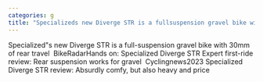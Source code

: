 ```yaml
---
categories: g
title: "Specializeds new Diverge STR is a fullsuspension gravel bike with 30mm of rear travel  BikeRadar"
---
```

Specialized"s new Diverge STR is a full-suspension gravel bike with 30mm of rear travel&nbsp;&nbsp;BikeRadarHands on: Specialized Diverge STR Expert first-ride review: Rear suspension works for gravel&nbsp;&nbsp;Cyclingnews2023 Specialized Diverge STR review: Absurdly comfy, but also heavy and price